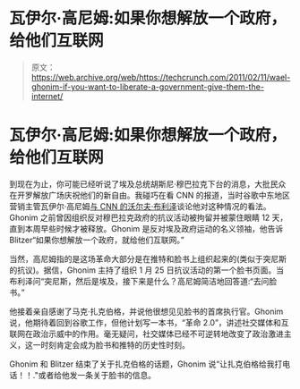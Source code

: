 # 瓦伊尔·高尼姆:如果你想解放一个政府，给他们互联网

> 原文：<https://web.archive.org/web/https://techcrunch.com/2011/02/11/wael-ghonim-if-you-want-to-liberate-a-government-give-them-the-internet/>

# 瓦伊尔·高尼姆:如果你想解放一个政府，给他们互联网

到现在为止，你可能已经听说了埃及总统胡斯尼·穆巴拉克下台的消息，大批民众在开罗解放广场庆祝他们的新自由。我碰巧在看 CNN 的报道，当时谷歌中东地区营销主管瓦伊尔·高尼姆[与 CNN 的沃尔夫·布利泽](https://web.archive.org/web/20230406081813/http://twitter.com/#!/search/wael%20ghonim%20cnn)谈论他对这种情况的看法。Ghonim 之前曾因组织反对穆巴拉克政府的抗议活动被拘留并被蒙住眼睛 12 天，直到本周早些时候才被释放。Ghonim 是反对埃及政府运动的名义领袖，他告诉 Blitzer“如果你想解放一个政府，就给他们互联网。”

当然，高尼姆指的是这场革命大部分是在推特和脸书上组织起来的(类似于突尼斯的抗议)。据信，Ghonim 主持了组织 1 月 25 日抗议活动的第一个脸书页面。当布利泽问“突尼斯，然后是埃及，接下来是什么？高尼姆简洁地回答道:“去问脸书。”

他接着亲自感谢了马克·扎克伯格，并说他很想见见脸书的首席执行官。Ghonim 说，他期待着回到谷歌工作，但他计划写一本书，“革命 2.0”，讲述社交媒体和互联网在政治示威中的作用。毫无疑问，社交媒体已经不可逆转地改变了政治激进主义，这一时刻肯定会成为脸书和推特的历史性时刻。

Ghonim 和 Blitzer 结束了关于扎克伯格的话题，Ghonim 说“让扎克伯格给我打电话！！."或者给他发一条关于脸书的信息。